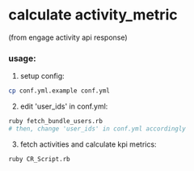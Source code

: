 # calculate activity_metric

(from engage activity api response)

### usage:

1. setup config:

 ```bash
cp conf.yml.example conf.yml
```

2. edit 'user_ids' in conf.yml:

 ```bash
ruby fetch_bundle_users.rb
# then, change 'user_ids' in conf.yml accordingly
```

3. fetch activities and calculate kpi metrics:

 ```bash
ruby CR_Script.rb
```

